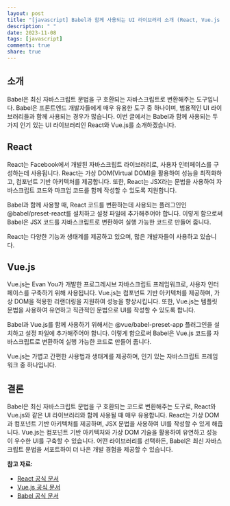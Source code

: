 ```yaml
---
layout: post
title: "[javascript] Babel과 함께 사용되는 UI 라이브러리 소개 (React, Vue.js 등)"
description: " "
date: 2023-11-08
tags: [javascript]
comments: true
share: true
---
```


## 소개
Babel은 최신 자바스크립트 문법을 구 호환되는 자바스크립트로 변환해주는 도구입니다. Babel은 프론트엔드 개발자들에게 매우 유용한 도구 중 하나이며, 범용적인 UI 라이브러리들과 함께 사용되는 경우가 많습니다. 이번 글에서는 Babel과 함께 사용되는 두 가지 인기 있는 UI 라이브러리인 React와 Vue.js를 소개하겠습니다.

## React
React는 Facebook에서 개발된 자바스크립트 라이브러리로, 사용자 인터페이스를 구성하는데 사용됩니다. React는 가상 DOM(Virtual DOM)을 활용하여 성능을 최적화하고, 컴포넌트 기반 아키텍처를 제공합니다. 또한, React는 JSX라는 문법을 사용하여 자바스크립트 코드와 마크업 코드를 함께 작성할 수 있도록 지원합니다.

Babel과 함께 사용할 때, React 코드를 변환하는데 사용되는 플러그인인 @babel/preset-react를 설치하고 설정 파일에 추가해주어야 합니다. 이렇게 함으로써 Babel은 JSX 코드를 자바스크립트로 변환하여 실행 가능한 코드로 만들어 줍니다.

React는 다양한 기능과 생태계를 제공하고 있으며, 많은 개발자들이 사용하고 있습니다.

## Vue.js
Vue.js는 Evan You가 개발한 프로그레시브 자바스크립트 프레임워크로, 사용자 인터페이스를 구축하기 위해 사용됩니다. Vue.js는 컴포넌트 기반 아키텍처를 제공하며, 가상 DOM을 적용한 리랜더링을 지원하여 성능을 향상시킵니다. 또한, Vue.js는 템플릿 문법을 사용하여 유연하고 직관적인 문법으로 UI를 작성할 수 있도록 합니다.

Babel과 Vue.js를 함께 사용하기 위해서는 @vue/babel-preset-app 플러그인을 설치하고 설정 파일에 추가해주어야 합니다. 이렇게 함으로써 Babel은 Vue.js 코드를 자바스크립트로 변환하여 실행 가능한 코드로 만들어 줍니다.

Vue.js는 가볍고 간편한 사용법과 생태계를 제공하며, 인기 있는 자바스크립트 프레임워크 중 하나입니다.

## 결론
Babel은 최신 자바스크립트 문법을 구 호환되는 코드로 변환해주는 도구로, React와 Vue.js와 같은 UI 라이브러리와 함께 사용될 때 매우 유용합니다. React는 가상 DOM과 컴포넌트 기반 아키텍처를 제공하며, JSX 문법을 사용하여 UI를 작성할 수 있게 해줍니다. Vue.js는 컴포넌트 기반 아키텍처와 가상 DOM 기술을 활용하여 유연하고 성능이 우수한 UI를 구축할 수 있습니다. 어떤 라이브러리를 선택하든, Babel은 최신 자바스크립트 문법을 서포트하여 더 나은 개발 경험을 제공할 수 있습니다.

**참고 자료:**
- [React 공식 문서](https://reactjs.org/)
- [Vue.js 공식 문서](https://vuejs.org/)
- [Babel 공식 문서](https://babeljs.io/)